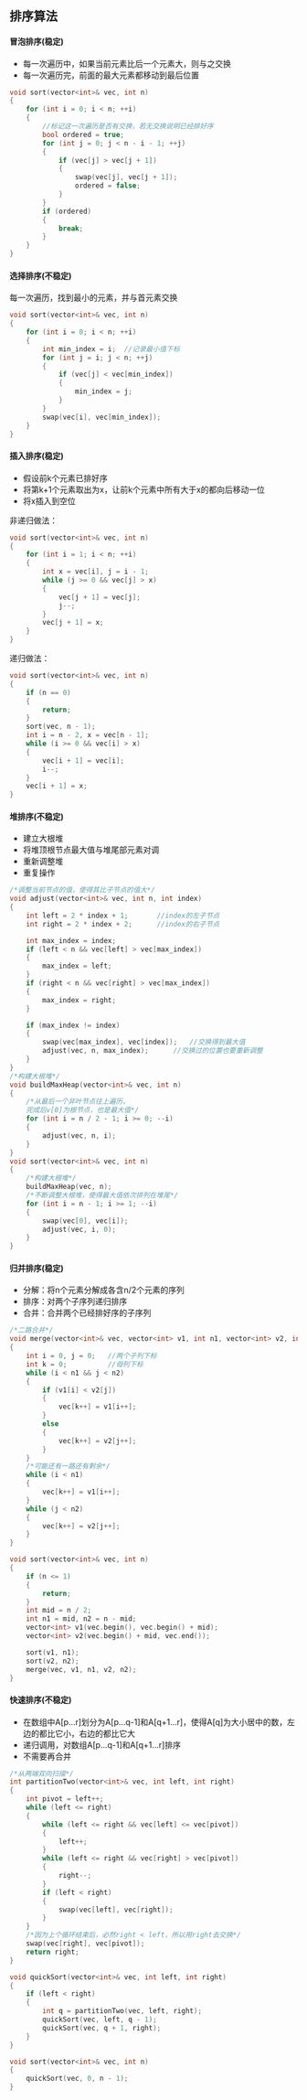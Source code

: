 ## 排序算法

#### 冒泡排序(稳定)

* 每一次遍历中，如果当前元素比后一个元素大，则与之交换
* 每一次遍历完，前面的最大元素都移动到最后位置

```c++
void sort(vector<int>& vec, int n)
{
	for (int i = 0; i < n; ++i)
	{
		//标记这一次遍历是否有交换，若无交换说明已经排好序
		bool ordered = true;
		for (int j = 0; j < n - i - 1; ++j)
		{
			if (vec[j] > vec[j + 1])
			{
				swap(vec[j], vec[j + 1]);
				ordered = false;
			}
		}
		if (ordered)
		{
			break;
		}
	}
}
```

#### 选择排序(不稳定)

每一次遍历，找到最小的元素，并与首元素交换

```c++
void sort(vector<int>& vec, int n)
{
	for (int i = 0; i < n; ++i)
	{
		int min_index = i;	//记录最小值下标
		for (int j = i; j < n; ++j)
		{
			if (vec[j] < vec[min_index])
			{
				min_index = j;
			}
		}
		swap(vec[i], vec[min_index]);
	}
}
```

#### 插入排序(稳定)

* 假设前k个元素已排好序
* 将第k+1个元素取出为x，让前k个元素中所有大于x的都向后移动一位
* 将x插入到空位

非递归做法：

```C++
void sort(vector<int>& vec, int n)
{
	for (int i = 1; i < n; ++i)
	{
		int x = vec[i], j = i - 1;
		while (j >= 0 && vec[j] > x)
		{
			vec[j + 1] = vec[j];
			j--;
		}
		vec[j + 1] = x;
	}
}
```

递归做法：

```c++
void sort(vector<int>& vec, int n)
{
	if (n == 0)
	{
		return;
	}
	sort(vec, n - 1);
	int i = n - 2, x = vec[n - 1];
	while (i >= 0 && vec[i] > x)
	{
		vec[i + 1] = vec[i];
		i--;
	}
	vec[i + 1] = x;
}
```

#### 堆排序(不稳定)

* 建立大根堆
* 将堆顶根节点最大值与堆尾部元素对调
* 重新调整堆
* 重复操作

```c++
/*调整当前节点的值，使得其比子节点的值大*/
void adjust(vector<int>& vec, int n, int index)
{
	int left = 2 * index + 1;		//index的左子节点
	int right = 2 * index + 2;		//index的右子节点

	int max_index = index;
	if (left < n && vec[left] > vec[max_index])
	{
		max_index = left;
	}
	if (right < n && vec[right] > vec[max_index])
	{
		max_index = right;
	}

	if (max_index != index)
	{
		swap(vec[max_index], vec[index]);	//交换得到最大值
		adjust(vec, n, max_index);		//交换过的位置也要重新调整
	}
}
/*构建大根堆*/
void buildMaxHeap(vector<int>& vec, int n)
{
	/*从最后一个非叶节点往上遍历，
	完成后v[0]为根节点，也是最大值*/
	for (int i = n / 2 - 1; i >= 0; --i)
	{
		adjust(vec, n, i);
	}
}
void sort(vector<int>& vec, int n)
{
	/*构建大根堆*/
	buildMaxHeap(vec, n);
	/*不断调整大根堆，使得最大值依次排列在堆尾*/
	for (int i = n - 1; i >= 1; --i)
	{
		swap(vec[0], vec[i]);
		adjust(vec, i, 0);
	}
}
```

#### 归并排序(稳定)

* 分解：将n个元素分解成各含n/2个元素的序列
* 排序：对两个子序列递归排序
* 合并：合并两个已经排好序的子序列

```c++
/*二路合并*/
void merge(vector<int>& vec, vector<int> v1, int n1, vector<int> v2, int n2)
{
	int i = 0, j = 0;	//两个子列下标
	int k = 0;			//母列下标
	while (i < n1 && j < n2)
	{
		if (v1[i] < v2[j])
		{
			vec[k++] = v1[i++];
		}
		else
		{
			vec[k++] = v2[j++];
		}
	}
	/*可能还有一路还有剩余*/
	while (i < n1)
	{
		vec[k++] = v1[i++];
	}
	while (j < n2)
	{
		vec[k++] = v2[j++];
	}
}

void sort(vector<int>& vec, int n)
{
	if (n <= 1)
	{
		return;
	}
	int mid = n / 2;
	int n1 = mid, n2 = n - mid;
	vector<int> v1(vec.begin(), vec.begin() + mid);
	vector<int> v2(vec.begin() + mid, vec.end());

	sort(v1, n1);
	sort(v2, n2);
	merge(vec, v1, n1, v2, n2);
}
```

#### 快速排序(不稳定)

* 在数组中A[p...r]划分为A[p...q-1]和A[q+1...r]，使得A[q]为大小居中的数，左边的都比它小，右边的都比它大
* 递归调用，对数组A[p...q-1]和A[q+1...r]排序
* 不需要再合并

```c++
/*从两端双向扫描*/
int partitionTwo(vector<int>& vec, int left, int right)
{
	int pivot = left++;
	while (left <= right)
	{
		while (left <= right && vec[left] <= vec[pivot])
		{
			left++;
		}
		while (left <= right && vec[right] > vec[pivot])
		{
			right--;
		}
		if (left < right)
		{
			swap(vec[left], vec[right]);
		}
	}
    /*因为上个循环结束后，必然right < left，所以用right去交换*/
	swap(vec[right], vec[pivot]);
	return right;
}

void quickSort(vector<int>& vec, int left, int right)
{
	if (left < right)
	{
		int q = partitionTwo(vec, left, right);
		quickSort(vec, left, q - 1);
		quickSort(vec, q + 1, right);
	}
}

void sort(vector<int>& vec, int n)
{
	quickSort(vec, 0, n - 1);
}
```

